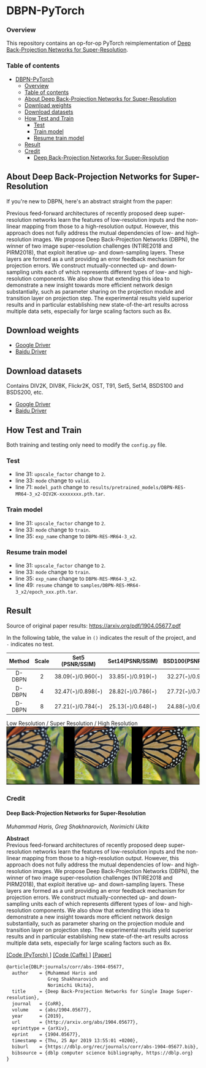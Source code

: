 # DBPN-PyTorch

### Overview

This repository contains an op-for-op PyTorch reimplementation of [Deep Back-Projection Networks for Super-Resolution](https://arxiv.org/abs/1904.05677).

### Table of contents

- [DBPN-PyTorch](#dbpn-pytorch)
    - [Overview](#overview)
    - [Table of contents](#table-of-contents)
    - [About Deep Back-Projection Networks for Super-Resolution](#about-deep-back-projection-networks-for-super-resolution)
    - [Download weights](#download-weights)
    - [Download datasets](#download-datasets)
    - [How Test and Train](#how-test-and-train)
        - [Test](#test)
        - [Train model](#train-model)
        - [Resume train model](#resume-train-model)
    - [Result](#result)
    - [Credit](#credit)
        - [Deep Back-Projection Networks for Super-Resolution](#deep-back-projection-networks-for-super-resolution)

## About Deep Back-Projection Networks for Super-Resolution

If you're new to DBPN, here's an abstract straight from the paper:

Previous feed-forward architectures of recently proposed deep super-resolution networks learn the features of low-resolution inputs and the non-linear
mapping from those to a high-resolution output. However, this approach does not fully address the mutual dependencies of low- and high-resolution
images. We propose Deep Back-Projection Networks (DBPN), the winner of two image super-resolution challenges (NTIRE2018 and PIRM2018), that exploit
iterative up- and down-sampling layers. These layers are formed as a unit providing an error feedback mechanism for projection errors. We construct
mutually-connected up- and down-sampling units each of which represents different types of low- and high-resolution components. We also show that
extending this idea to demonstrate a new insight towards more efficient network design substantially, such as parameter sharing on the projection
module and transition layer on projection step. The experimental results yield superior results and in particular establishing new state-of-the-art
results across multiple data sets, especially for large scaling factors such as 8x.

## Download weights

- [Google Driver](https://drive.google.com/drive/folders/17ju2HN7Y6pyPK2CC_AqnAfTOe9_3hCQ8?usp=sharing)
- [Baidu Driver](https://pan.baidu.com/s/1yNs4rqIb004-NKEdKBJtYg?pwd=llot)

## Download datasets

Contains DIV2K, DIV8K, Flickr2K, OST, T91, Set5, Set14, BSDS100 and BSDS200, etc.

- [Google Driver](https://drive.google.com/drive/folders/1A6lzGeQrFMxPqJehK9s37ce-tPDj20mD?usp=sharing)
- [Baidu Driver](https://pan.baidu.com/s/1o-8Ty_7q6DiS3ykLU09IVg?pwd=llot)

## How Test and Train

Both training and testing only need to modify the `config.py` file. 

### Test

- line 31: `upscale_factor` change to `2`.
- line 33: `mode` change to `valid`.
- line 71: `model_path` change to `results/pretrained_models/DBPN-RES-MR64-3_x2-DIV2K-xxxxxxxx.pth.tar`.

### Train model

- line 31: `upscale_factor` change to `2`.
- line 33: `mode` change to `train`.
- line 35: `exp_name` change to `DBPN-RES-MR64-3_x2`.

### Resume train model

- line 31: `upscale_factor` change to `2`.
- line 33: `mode` change to `train`.
- line 35: `exp_name` change to `DBPN-RES-MR64-3_x2`.
- line 49: `resume` change to `samples/DBPN-RES-MR64-3_x2/epoch_xxx.pth.tar`.

## Result

Source of original paper results: https://arxiv.org/pdf/1904.05677.pdf

In the following table, the value in `()` indicates the result of the project, and `-` indicates no test.

| Method | Scale |     Set5 (PSNR/SSIM)      |     Set14(PSNR/SSIM)      |     BSD100(PSNR/SSIM)     |
|:------:|:-----:|:-------------------------:|:-------------------------:|:-------------------------:|
| D-DBPN |   2   | 38.09(**-**)/0.960(**-**) | 33.85(**-**)/0.919(**-**) | 32.27(**-**)/0.900(**-**) |
| D-DBPN |   4   | 32.47(**-**)/0.898(**-**) | 28.82(**-**)/0.786(**-**) | 27.72(**-**)/0.740(**-**) |
| D-DBPN |   8   | 27.21(**-**)/0.784(**-**) | 25.13(**-**)/0.648(**-**) | 24.88(**-**)/0.601(**-**) |

Low Resolution / Super Resolution / High Resolution
<span align="center"><img src="figure/result.png"/></span>

### Credit

#### Deep Back-Projection Networks for Super-Resolution

_Muhammad Haris, Greg Shakhnarovich, Norimichi Ukita_ <br>

**Abstract** <br>
Previous feed-forward architectures of recently proposed deep super-resolution networks learn the features of low-resolution inputs and the non-linear
mapping from those to a high-resolution output. However, this approach does not fully address the mutual dependencies of low- and high-resolution
images. We propose Deep Back-Projection Networks (DBPN), the winner of two image super-resolution challenges (NTIRE2018 and PIRM2018), that exploit
iterative up- and down-sampling layers. These layers are formed as a unit providing an error feedback mechanism for projection errors. We construct
mutually-connected up- and down-sampling units each of which represents different types of low- and high-resolution components. We also show that
extending this idea to demonstrate a new insight towards more efficient network design substantially, such as parameter sharing on the projection
module and transition layer on projection step. The experimental results yield superior results and in particular establishing new state-of-the-art
results across multiple data sets, especially for large scaling factors such as 8x.

[[Code (PyTorch) ]](https://github.com/alterzero/DBPN-Pytorch)
[[Code (Caffe) ]](https://github.com/alterzero/DBPN-caffe)
[[Paper]](https://arxiv.org/pdf/1904.05677)

```
@article{DBLP:journals/corr/abs-1904-05677,
  author    = {Muhammad Haris and
               Greg Shakhnarovich and
               Norimichi Ukita},
  title     = {Deep Back-Projection Networks for Single Image Super-resolution},
  journal   = {CoRR},
  volume    = {abs/1904.05677},
  year      = {2019},
  url       = {http://arxiv.org/abs/1904.05677},
  eprinttype = {arXiv},
  eprint    = {1904.05677},
  timestamp = {Thu, 25 Apr 2019 13:55:01 +0200},
  biburl    = {https://dblp.org/rec/journals/corr/abs-1904-05677.bib},
  bibsource = {dblp computer science bibliography, https://dblp.org}
}
```
